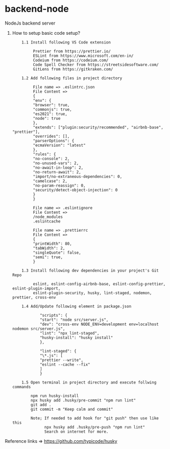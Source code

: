# backend-node

NodeJs backend server

1.  How to setup basic code setup?

            1.1 Install following VS Code extension

                 Prettier from https://prettier.io/
                 ESLint from https://www.microsoft.com/en-in/
                 Codeium from https://codeium.com/
                 Code Spell Checker from https://streetsidesoftware.com/
                 GitLens from https://gitkraken.com/

            1.2 Add following files in project directory

                 File name => .eslintrc.json
                 File Content =>
                 {
                 "env": {
                 "browser": true,
                 "commonjs": true,
                 "es2021": true,
                 "node": true
                 },
                 "extends": ["plugin:security/recommended", "airbnb-base", "prettier"],
                 "overrides": [],
                 "parserOptions": {
                 "ecmaVersion": "latest"
                 },
                 "rules": {
                 "no-console": 2,
                 "no-unused-vars": 2,
                 "no-await-in-loop": 2,
                 "no-return-await": 2,
                 "import/no-extraneous-dependencies": 0,
                 "camelcase": 2,
                 "no-param-reassign": 0,
                 "security/detect-object-injection": 0
                 }
                 }

                 File name => .eslintignore
                 File Content =>
                 /node_modules
                 .eslintcache

                 File name => .prettierrc
                 File Content =>
                 {
                 "printWidth": 80,
                 "tabWidth": 2,
                 "singleQuote": false,
                 "semi": true,
                 }

            1.3 Install following dev dependencies in your project's Git Repo

                 eslint, eslint-config-airbnb-base, eslint-config-prettier, eslint-plugin-import,
                 eslint-plugin-security, husky, lint-staged, nodemon, prettier, cross-env

            1.4 Add/Update following element in package.json

                    "scripts": {
                    "start": "node src/server.js",
                    "dev": "cross-env NODE_ENV=development env=localhost nodemon src/server.js",
                    "lint": "npx lint-staged",
                    "husky-install": "husky install"
                    },

                    "lint-staged": {
                    "\*.js": [
                    "prettier --write",
                    "eslint --cache --fix"
                    ]
                    }

            1.5 Open terminal in project directory and execute follwing commands

                npm run husky-install
                npx husky add .husky/pre-commit "npm run lint"
                git add .
                git commit -m "Keep calm and commit"

                Note; If needed to add hook for "git push" then use like this
                      npx husky add .husky/pre-push "npm run lint"
                      Search on internet for more.

Reference links =>
https://github.com/typicode/husky
